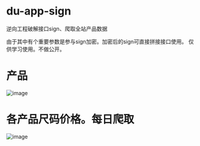 # du-app-sign
逆向工程破解接口sign、爬取全站产品数据

由于其中有个重要参数是参与sign加密。加密后的sign可直接拼接接口使用。
仅供学习使用。不做公开。

# 产品
![image](https://github.com/levislin2016/du-app-sign/blob/master/product.png)

# 各产品尺码价格。每日爬取
![image](https://github.com/levislin2016/du-app-sign/blob/master/size.png)
